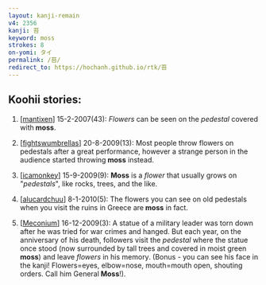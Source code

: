 ```yaml
---
layout: kanji-remain
v4: 2356
kanji: 苔
keyword: moss
strokes: 8
on-yomi: タイ
permalink: /苔/
redirect_to: https://hochanh.github.io/rtk/苔
---
```


## Koohii stories: 

1) [<a href="http://kanji.koohii.com/profile/mantixen">mantixen</a>] 15-2-2007(43): <em>Flowers</em> can be seen on the <em>pedestal</em> covered with<strong> moss</strong>.

2) [<a href="http://kanji.koohii.com/profile/fightswumbrellas">fightswumbrellas</a>] 20-8-2009(13): Most people throw flowers on pedestals after a great performance, however a strange person in the audience started throwing<strong> moss</strong> instead.

3) [<a href="http://kanji.koohii.com/profile/icamonkey">icamonkey</a>] 15-9-2009(9): <strong>Moss</strong> is a <em>flower</em> that usually grows on &quot;<em>pedestals</em>&quot;, like rocks, trees, and the like.

4) [<a href="http://kanji.koohii.com/profile/alucardchuu">alucardchuu</a>] 8-1-2010(5): The flowers you can see on old pedestals when you visit the ruins in Greece are<strong> moss</strong> in fact.

5) [<a href="http://kanji.koohii.com/profile/Meconium">Meconium</a>] 16-12-2009(3): A statue of a military leader was torn down after he was tried for war crimes and hanged. But each year, on the anniversary of his death, followers visit the <em>pedestal</em> where the statue once stood (now surrounded by tall trees and covered in moist green <strong>moss</strong>) and leave <em>flowers</em> in his memory. (Bonus - you can see his face in the kanji! Flowers=eyes, elbow=nose, mouth=mouth open, shouting orders. Call him General<strong> Moss</strong>!).

